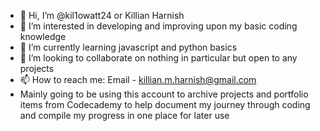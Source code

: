 - 👋 Hi, I’m @kil1owatt24 or Killian Harnish
- 👀 I’m interested in developing and improving upon my basic coding knowledge
- 🌱 I’m currently learning javascript and python basics
- 💞️ I’m looking to collaborate on nothing in particular but open to any projects
- 📫 How to reach me: Email - killian.m.harnish@gmail.com 
- Mainly going to be using this account to archive projects and portfolio items from Codecademy to help document my journey through coding and compile my progress in one place for later use

<!---
kil1owatt24/kil1owatt24 is a ✨ special ✨ repository because its `README.md` (this file) appears on your GitHub profile.
You can click the Preview link to take a look at your changes.
--->
